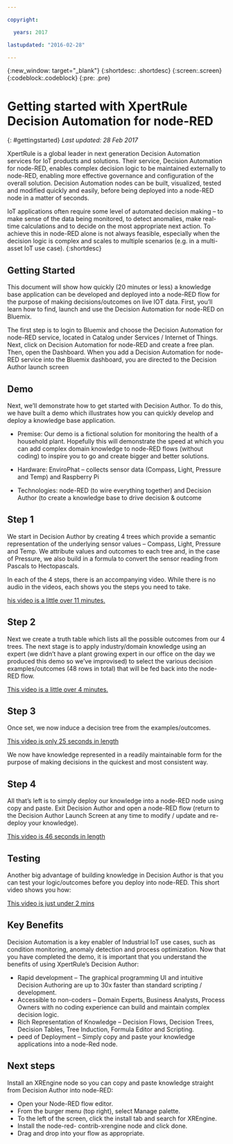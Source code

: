 ```yaml
---

copyright:

  years: 2017

lastupdated: "2016-02-28"

---
```


{:new_window: target="_blank"}
{:shortdesc: .shortdesc}
{:screen:.screen}
{:codeblock:.codeblock}
{:pre: .pre}

# Getting started with XpertRule Decision Automation for node-RED
{: #gettingstarted} 
*Last updated: 28 Feb 2017*

XpertRule is a global leader in next generation Decision Automation services for IoT products and solutions. Their service, Decision Automation for node-RED, enables complex decision logic to be maintained externally to node-RED, enabling more effective governance and configuration of the overall solution. Decision Automation nodes can be built, visualized, tested and modified quickly and easily, before being deployed into a node-RED node in a matter of seconds.

IoT applications often require some level of automated decision making – to make sense of the data being monitored, to detect anomalies, make real-time calculations and to decide on the most appropriate next action. To achieve this in node-RED alone is not always feasible, especially when the decision logic is complex and scales to multiple scenarios (e.g. in a multi-asset IoT use case).
{:shortdesc}

## Getting Started
This document will show how quickly (20 minutes or less) a knowledge base application can be developed and deployed into a node-RED flow for the purpose of making decisions/outcomes on live IOT data. First, you’ll learn how to find, launch and use the Decision Automation for node-RED on Bluemix.

The first step is to login to Bluemix and choose the Decision Automation for node-RED service, located in Catalog under Services / Internet of Things. Next, click on Decision Automation for node-RED and create a free plan. Then, open the Dashboard. When you add a Decision Automation for node-RED service into the Bluemix dashboard, you are directed to the Decision Author launch screen

## Demo
Next, we’ll demonstrate how to get started with Decision Author. To do this, we have built a demo which illustrates how you can quickly develop and deploy a knowledge base application.

- Premise: Our demo is a fictional solution for monitoring the health of a household plant. Hopefully this will demonstrate the speed at which you can add complex domain knowledge to node-RED flows (without coding) to inspire you to go and create bigger and better solutions.

- Hardware: EnviroPhat – collects sensor data (Compass, Light, Pressure and Temp) and Raspberry Pi

- Technologies: node-RED (to wire everything together) and Decision Author (to create a knowledge base to drive decision &amp; outcome

## Step 1
We start in Decision Author by creating 4 trees which provide a semantic representation of the underlying sensor values – Compass, Light, Pressure and Temp. We attribute values and outcomes to each tree and, in the case of Pressure, we also build in a formula to convert the sensor reading from Pascals to Hectopascals.

In each of the 4 steps, there is an accompanying video. While there is no audio in the videos, each shows you the steps you need to take.

[his video is a little over 11 minutes.](https://www.youtube.com/watch?v=iXw0lcRnJSA&amp;feature=youtu.be)

## Step 2
Next we create a truth table which lists all the possible outcomes from our 4 trees. The next stage is to apply industry/domain knowledge using an expert (we didn’t have a plant growing expert in our office on the day we produced this demo so we’ve improvised) to select the various decision examples/outcomes (48 rows in total) that will be fed back into the node-RED flow.

[This video is a little over 4 minutes.](https://www.youtube.com/watch?v=z5zoEIomgQ8&amp;feature=youtu.be)

## Step 3
Once set, we now induce a decision tree from the examples/outcomes.

[This video is only 25 seconds in length](https://www.youtube.com/watch?v=PtgHa0lFio8&amp;feature=youtu.be)

We now have knowledge represented in a readily maintainable form for the purpose of making decisions in the quickest and most consistent way.

## Step 4
All that’s left is to simply deploy our knowledge into a node-RED node using copy and paste. Exit Decision Author and open a node-RED flow (return to the Decision Author Launch Screen at any time to modify / update and re-deploy your knowledge).

[This video is 46 seconds in length](https://www.youtube.com/watch?v=w9GWBqOhbH0&amp;feature=youtu.be)

## Testing
Another big advantage of building knowledge in Decision Author is that you can test your logic/outcomes before you deploy into node-RED. This short video shows you how:

[This video is just under 2 mins](https://www.youtube.com/watch?v=mb8gxwwgJjo&amp;feature=youtu.be)

## Key Benefits
Decision Automation is a key enabler of Industrial IoT use cases, such as condition monitoring, anomaly detection and process optimization. Now that you have completed the demo, it is important that you understand the benefits of using XpertRule’s Decision Author:
- Rapid development – The graphical programming UI and intuitive Decision Authoring are up to 30x faster than standard scripting / development.
- Accessible to non-coders – Domain Experts, Business Analysts, Process Owners with no coding experience can build and maintain complex decision logic.
- Rich Representation of Knowledge – Decision Flows, Decision Trees, Decision Tables, Tree Induction, Formula Editor and Scripting.
- peed of Deployment – Simply copy and paste your knowledge applications into a node-Red node.

## Next steps
Install an XREngine node so you can copy and paste knowledge straight from Decision Author into node-RED:
- Open your Node-RED flow editor.
- From the burger menu (top right), select Manage palette.
- To the left of the screen, click the install tab and search for XREngine.
- Install the node-red- contrib-xrengine node and click done.
- Drag and drop into your flow as appropriate.